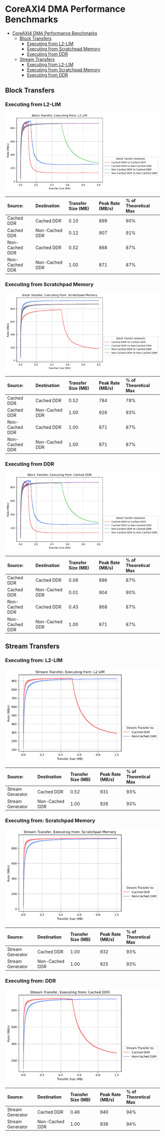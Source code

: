 # CoreAXI4 DMA Performance Benchmarks

- [CoreAXI4 DMA Performance Benchmarks](#coreaxi4-dma-performance-benchmarks)
  - [Block Transfers](#block-transfers)
    - [Executing from L2-LIM](#executing-from-l2-lim)
    - [Executing from Scratchpad Memory](#executing-from-scratchpad-memory)
    - [Executing from DDR](#executing-from-ddr)
  - [Stream Transfers](#stream-transfers)
    - [Executing from L2-LIM](#executing-from-l2-lim-1)
    - [Executing from Scratchpad Memory](#executing-from-scratchpad-memory-1)
    - [Executing from DDR](#executing-from-ddr-1)

## Block Transfers

### Executing from L2-LIM

![l2-lim_block_transfer](images/CoreAXI4_DMA_Controller/L2_LIM.png)

| Source:        | Destination    | Transfer Size (MB) | Peak Rate (MB/s) | % of Theoretical Max |
| :------------- | :------------- | :----------------- | :--------------- | :------------------- |
| Cached DDR     | Cached DDR     | 0.10               | 899              | 90%                  |
| Cached DDR     | Non-Cached DDR | 0.12               | 907              | 91%                  |
| Non-Cached DDR | Cached DDR     | 0.52               | 868              | 87%                  |
| Non-Cached DDR | Non-Cached DDR | 1.00               | 871              | 87%                  |

### Executing from Scratchpad Memory

![scratchpad_block_transfer](images/CoreAXI4_DMA_Controller/SCRATHCPAD.png)

| Source:        | Destination    | Transfer Size (MB) | Peak Rate (MB/s) | % of Theoretical Max |
| :------------- | :------------- | :----------------- | :--------------- | :------------------- |
| Cached DDR     | Cached DDR     | 0.52               | 784              | 78%                  |
| Cached DDR     | Non-Cached DDR | 1.00               | 926              | 93%                  |
| Non-Cached DDR | Cached DDR     | 1.00               | 871              | 87%                  |
| Non-Cached DDR | Non-Cached DDR | 1.00               | 871              | 87%                  |

### Executing from DDR

![ddr_block_transfer](images/CoreAXI4_DMA_Controller/CACHED_DDR.png)

| Source:        | Destination    | Transfer Size (MB) | Peak Rate (MB/s) | % of Theoretical Max |
| :------------- | :------------- | :----------------- | :--------------- | :------------------- |
| Cached DDR     | Cached DDR     | 0.06               | 886              | 87%                  |
| Cached DDR     | Non-Cached DDR | 0.01               | 904              | 90%                  |
| Non-Cached DDR | Cached DDR     | 0.43               | 868              | 87%                  |
| Non-Cached DDR | Non-Cached DDR | 1.00               | 871              | 87%                  |

## Stream Transfers

### Executing from: L2-LIM

![l2-lim_stream_transfer](images/CoreAXI4_DMA_Controller/L2_LIM-STREAMING.png)

| Source:          | Destination    | Transfer Size (MB) | Peak Rate (MB/s) | % of Theoretical Max |
| :--------------- | :------------- | :----------------- | :--------------- | :------------------- |
| Stream Generator | Cached DDR     | 0.52               | 931              | 93%                  |
| Stream Generator | Non-Cached DDR | 1.00               | 926              | 93%                  |

### Executing from: Scratchpad Memory

![scratchpad_stream_transfer](images/CoreAXI4_DMA_Controller/SCRATHCPAD-STREAMING.png)

| Source:          | Destination    | Transfer Size (MB) | Peak Rate (MB/s) | % of Theoretical Max |
| :--------------- | :------------- | :----------------- | :--------------- | :------------------- |
| Stream Generator | Cached DDR     | 1.00               | 932              | 93%                  |
| Stream Generator | Non-Cached DDR | 1.00               | 925              | 93%                  |

### Executing from: DDR

![ddr_stream_transfer](images/CoreAXI4_DMA_Controller/CACHED_DDR-STREAMING.png)

| Source:          | Destination    | Transfer Size (MB) | Peak Rate (MB/s) | % of Theoretical Max |
| :--------------- | :------------- | :----------------- | :--------------- | :------------------- |
| Stream Generator | Cached DDR     | 0.46               | 940              | 94%                  |
| Stream Generator | Non-Cached DDR | 1.00               | 936              | 94%                  |
